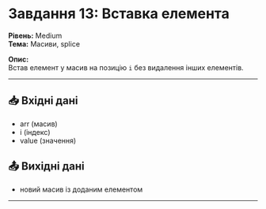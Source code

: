 # Завдання 13: Вставка елемента
**Рівень:** Medium  
**Тема:** Масиви, splice  

**Опис:**  
Встав елемент у масив на позицію `i` без видалення інших елементів.  

---
## 📥 Вхідні дані
- arr (масив)
- i (індекс)
- value (значення)

## 📤 Вихідні дані
- новий масив із доданим елементом

---